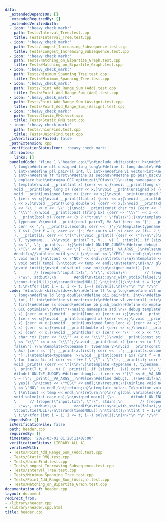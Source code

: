 ```yaml
---
data:
  _extendedDependsOn: []
  _extendedRequiredBy: []
  _extendedVerifiedWith:
  - icon: ':heavy_check_mark:'
    path: Tests/Interval_Tree.test.cpp
    title: Tests/Interval_Tree.test.cpp
  - icon: ':heavy_check_mark:'
    path: Tests/Longest_Increasing_Subsequence.test.cpp
    title: Tests/Longest_Increasing_Subsequence.test.cpp
  - icon: ':heavy_check_mark:'
    path: Tests/Matching_on_Bipartite_Graph.test.cpp
    title: Tests/Matching_on_Bipartite_Graph.test.cpp
  - icon: ':heavy_check_mark:'
    path: Tests/Minimum_Spanning_Tree.test.cpp
    title: Tests/Minimum_Spanning_Tree.test.cpp
  - icon: ':heavy_check_mark:'
    path: Tests/Point_Add_Range_Sum_(Add).test.cpp
    title: Tests/Point_Add_Range_Sum_(Add).test.cpp
  - icon: ':heavy_check_mark:'
    path: Tests/Point_Add_Range_Sum_(Assign).test.cpp
    title: Tests/Point_Add_Range_Sum_(Assign).test.cpp
  - icon: ':heavy_check_mark:'
    path: Tests/Static_RMQ.test.cpp
    title: Tests/Static_RMQ.test.cpp
  - icon: ':heavy_check_mark:'
    path: Tests/UnionFind.test.cpp
    title: Tests/UnionFind.test.cpp
  _isVerificationFailed: false
  _pathExtension: cpp
  _verificationStatusIcon: ':heavy_check_mark:'
  attributes:
    links: []
  bundledCode: "#line 1 \"header.cpp\"\n#include <bits/stdc++.h>\n#define ll long\
    \ long\n#define ull unsigned long long\n#define ld long double\n#define pii pair<int,\
    \ int>\n#define pll pair<ll int, ll int>\n#define vi vector<int>\n#define vl vector<ll\
    \ int>\n#define ff first\n#define ss second\n#define pb push_back\n#define eb\
    \ emplace_back\n#pragma GCC optimize(\"Ofast\")\nusing namespace std;\n// debug\
    \ template\nvoid __print(int x) {cerr << x;}\nvoid __print(long x) {cerr << x;}\n\
    void __print(long long x) {cerr << x;}\nvoid __print(unsigned x) {cerr << x;}\n\
    void __print(unsigned long x) {cerr << x;}\nvoid __print(unsigned long long x)\
    \ {cerr << x;}\nvoid __print(float x) {cerr << x;}\nvoid __print(double x) {cerr\
    \ << x;}\nvoid __print(long double x) {cerr << x;}\nvoid __print(char x) {cerr\
    \ << '\\'' << x << '\\'';}\nvoid __print(const char *x) {cerr << '\\\"' << x <<\
    \ '\\\"';}\nvoid __print(const string &x) {cerr << '\\\"' << x << '\\\"';}\nvoid\
    \ __print(bool x) {cerr << (x ? \"true\" : \"false\");}\n\ntemplate<typename T,\
    \ typename V>\nvoid __print(const pair<T, V> &x) {cerr << '{'; __print(x.first);\
    \ cerr << ','; __print(x.second); cerr << '}';}\ntemplate<typename T>\nvoid __print(const\
    \ T &x) {int f = 0; cerr << '{'; for (auto &i: x) cerr << (f++ ? \",\" : \"\"\
    ), __print(i); cerr << \"}\";}\nvoid _print() {cerr << \"]\\n\";}\ntemplate <typename\
    \ T, typename... V>\nvoid _print(T t, V... v) {__print(t); if (sizeof...(v)) cerr\
    \ << \", \"; _print(v...);}\n#ifndef ONLINE_JUDGE\n#define debug(...) cerr <<\
    \ \"[\" << #__VA_ARGS__ << \"] = [\"; _print(__VA_ARGS__)\n#else\n#define debug(...)\n\
    #endif\n//\ninline void yes() {\n\tcout << \"YES\" << endl;\n\treturn;\n}\ninline\
    \ void no() {\n\tcout << \"NO\" << endl;\n\treturn;\n}\ntemplate <class T>\ninline\
    \ void out(T temp) {\n\tcout << temp << endl;\n\treturn;\n}\n// global variables\n\
    \nvoid init();\nvoid solve(int case_no);\n\nsigned main() {\n        #ifndef ONLINE_JUDGE\n\
    \        // freopen(\"input.txt\", \"r\", stdin);\n        // freopen(\"output.txt\"\
    , \"w\", stdout);\n        #endif\n\tios::sync_with_stdio(false);\n\tcin.tie(NULL);\n\
    \tcout.tie(NULL);\n\tsrand(time(NULL));\n\tinit();\n\tint t = 1;\n\t// cin >>\
    \ t;\n\tfor (int i = 1; i <= t; i++) solve(i);\n}\n/*\n *\n */\n"
  code: "#include <bits/stdc++.h>\n#define ll long long\n#define ull unsigned long\
    \ long\n#define ld long double\n#define pii pair<int, int>\n#define pll pair<ll\
    \ int, ll int>\n#define vi vector<int>\n#define vl vector<ll int>\n#define ff\
    \ first\n#define ss second\n#define pb push_back\n#define eb emplace_back\n#pragma\
    \ GCC optimize(\"Ofast\")\nusing namespace std;\n// debug template\nvoid __print(int\
    \ x) {cerr << x;}\nvoid __print(long x) {cerr << x;}\nvoid __print(long long x)\
    \ {cerr << x;}\nvoid __print(unsigned x) {cerr << x;}\nvoid __print(unsigned long\
    \ x) {cerr << x;}\nvoid __print(unsigned long long x) {cerr << x;}\nvoid __print(float\
    \ x) {cerr << x;}\nvoid __print(double x) {cerr << x;}\nvoid __print(long double\
    \ x) {cerr << x;}\nvoid __print(char x) {cerr << '\\'' << x << '\\'';}\nvoid __print(const\
    \ char *x) {cerr << '\\\"' << x << '\\\"';}\nvoid __print(const string &x) {cerr\
    \ << '\\\"' << x << '\\\"';}\nvoid __print(bool x) {cerr << (x ? \"true\" : \"\
    false\");}\n\ntemplate<typename T, typename V>\nvoid __print(const pair<T, V>\
    \ &x) {cerr << '{'; __print(x.first); cerr << ','; __print(x.second); cerr <<\
    \ '}';}\ntemplate<typename T>\nvoid __print(const T &x) {int f = 0; cerr << '{';\
    \ for (auto &i: x) cerr << (f++ ? \",\" : \"\"), __print(i); cerr << \"}\";}\n\
    void _print() {cerr << \"]\\n\";}\ntemplate <typename T, typename... V>\nvoid\
    \ _print(T t, V... v) {__print(t); if (sizeof...(v)) cerr << \", \"; _print(v...);}\n\
    #ifndef ONLINE_JUDGE\n#define debug(...) cerr << \"[\" << #__VA_ARGS__ << \"]\
    \ = [\"; _print(__VA_ARGS__)\n#else\n#define debug(...)\n#endif\n//\ninline void\
    \ yes() {\n\tcout << \"YES\" << endl;\n\treturn;\n}\ninline void no() {\n\tcout\
    \ << \"NO\" << endl;\n\treturn;\n}\ntemplate <class T>\ninline void out(T temp)\
    \ {\n\tcout << temp << endl;\n\treturn;\n}\n// global variables\n\nvoid init();\n\
    void solve(int case_no);\n\nsigned main() {\n        #ifndef ONLINE_JUDGE\n  \
    \      // freopen(\"input.txt\", \"r\", stdin);\n        // freopen(\"output.txt\"\
    , \"w\", stdout);\n        #endif\n\tios::sync_with_stdio(false);\n\tcin.tie(NULL);\n\
    \tcout.tie(NULL);\n\tsrand(time(NULL));\n\tinit();\n\tint t = 1;\n\t// cin >>\
    \ t;\n\tfor (int i = 1; i <= t; i++) solve(i);\n}\n/*\n *\n */\n"
  dependsOn: []
  isVerificationFile: false
  path: header.cpp
  requiredBy: []
  timestamp: '2022-03-01 01:28:11+08:00'
  verificationStatus: LIBRARY_ALL_AC
  verifiedWith:
  - Tests/Point_Add_Range_Sum_(Add).test.cpp
  - Tests/Static_RMQ.test.cpp
  - Tests/UnionFind.test.cpp
  - Tests/Longest_Increasing_Subsequence.test.cpp
  - Tests/Interval_Tree.test.cpp
  - Tests/Minimum_Spanning_Tree.test.cpp
  - Tests/Point_Add_Range_Sum_(Assign).test.cpp
  - Tests/Matching_on_Bipartite_Graph.test.cpp
documentation_of: header.cpp
layout: document
redirect_from:
- /library/header.cpp
- /library/header.cpp.html
title: header.cpp
---
```

